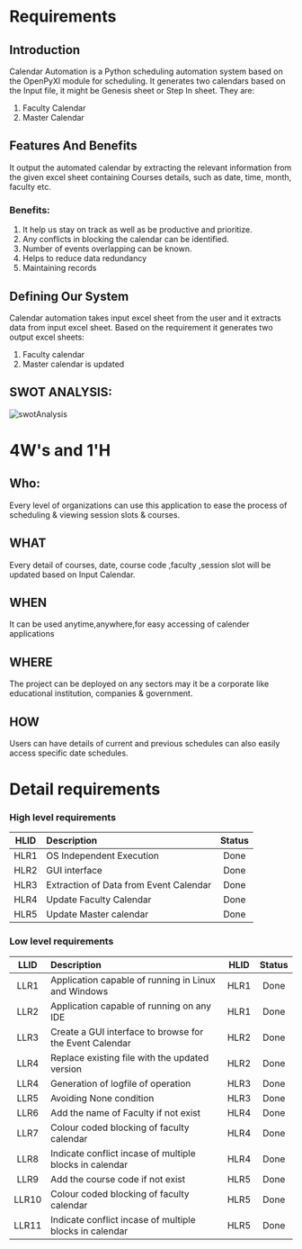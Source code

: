 # Requirements

## Introduction
Calendar Automation is a Python scheduling automation system based on the OpenPyXl module for scheduling.
It generates two calendars based on the Input file, it might be Genesis sheet or Step In sheet. They are:
1. Faculty Calendar
2. Master Calendar

## Features And Benefits
It output the automated calendar by extracting the relevant information from the given excel sheet containing Courses details, such as date, time, month, faculty etc.

### Benefits:
1. It help us stay on track as well as be productive and prioritize.
2. Any conflicts in blocking the calendar can be identified.
3. Number of events overlapping can be known.
4. Helps to reduce data redundancy
5. Maintaining records

## Defining Our System
Calendar automation takes input excel sheet from the user and it extracts data from input excel sheet. 
Based on the requirement it generates two output excel sheets:
1. Faculty calendar
2. Master calendar is updated

## SWOT ANALYSIS:
![swotAnalysis](https://github.com/GENESIS2021Q1/AdvPythonMiniproject-team-15/blob/main/1_Requirements/swotAnalysis.png)

# 4W&#39;s and 1&#39;H
## Who:
Every level of organizations can use this application to ease the process of scheduling & viewing session slots & courses.
## WHAT
Every detail of courses, date, course code ,faculty ,session slot will be updated based on Input Calendar.
## WHEN
It can be used anytime,anywhere,for easy accessing of calender applications
## WHERE
The project can be deployed on any sectors may it be a corporate like educational institution, companies & government. 
## HOW 
Users can have details of current and previous schedules can also easily access specific date schedules.

# Detail requirements

### High level requirements
|   HLID   |     Description    |    Status   |
| :----: | :---------------- | :---------: |
|  HLR1  | OS Independent Execution |Done |
|  HLR2  | GUI interface |Done |
|  HLR3  | Extraction of Data from Event Calendar|Done|
|  HLR4  | Update Faculty Calendar |Done|
|  HLR5  | Update Master calendar |Done|



### Low level requirements
|   LLID    |     Description    | HLID | Status  |
| :------: | :---------------- | :------: |:------: |
|  LLR1  | Application capable of running in Linux and Windows | HLR1 |Done
|  LLR2  | Application capable of running on any IDE | HLR1 | Done
|  LLR3  | Create a GUI interface to browse for the Event Calendar | HLR2 | Done
|  LLR4  | Replace existing file with the updated version | HLR2 | Done
|  LLR4  | Generation of logfile of operation  | HLR3 | Done
|  LLR5  | Avoiding None condition | HLR3 | Done
|  LLR6  | Add the name of Faculty if not exist | HLR4 | Done
|  LLR7  | Colour coded blocking of faculty calendar | HLR4 | Done
|  LLR8  | Indicate conflict incase of multiple blocks in calendar | HLR4 | Done
|  LLR9  | Add the course code if not exist | HLR5 | Done
|  LLR10  | Colour coded blocking of faculty calendar | HLR5 | Done
|  LLR11  | Indicate conflict incase of multiple blocks in calendar | HLR5 | Done
